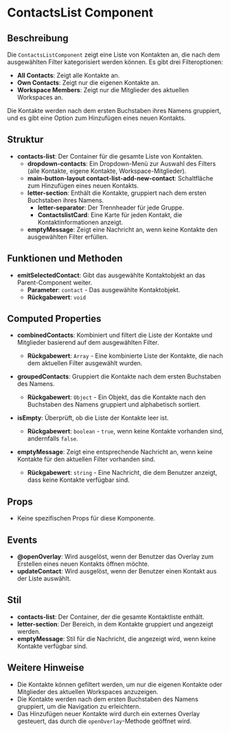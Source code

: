 # ContactsList Component

## Beschreibung
Die `ContactsListComponent` zeigt eine Liste von Kontakten an, die nach dem ausgewählten Filter kategorisiert werden können. Es gibt drei Filteroptionen:
- **All Contacts**: Zeigt alle Kontakte an.
- **Own Contacts**: Zeigt nur die eigenen Kontakte an.
- **Workspace Members**: Zeigt nur die Mitglieder des aktuellen Workspaces an.

Die Kontakte werden nach dem ersten Buchstaben ihres Namens gruppiert, und es gibt eine Option zum Hinzufügen eines neuen Kontakts.

## Struktur
- **contacts-list**: Der Container für die gesamte Liste von Kontakten.
  - **dropdown-contacts**: Ein Dropdown-Menü zur Auswahl des Filters (alle Kontakte, eigene Kontakte, Workspace-Mitglieder).
  - **main-button-layout contact-list-add-new-contact**: Schaltfläche zum Hinzufügen eines neuen Kontakts.
  - **letter-section**: Enthält die Kontakte, gruppiert nach dem ersten Buchstaben ihres Namens.
    - **letter-separator**: Der Trennheader für jede Gruppe.
    - **ContactslistCard**: Eine Karte für jeden Kontakt, die Kontaktinformationen anzeigt.
  - **emptyMessage**: Zeigt eine Nachricht an, wenn keine Kontakte den ausgewählten Filter erfüllen.

## Funktionen und Methoden
- **emitSelectedContact**: Gibt das ausgewählte Kontaktobjekt an das Parent-Component weiter.
  - **Parameter**: `contact` - Das ausgewählte Kontaktobjekt.
  - **Rückgabewert**: `void`

## Computed Properties
- **combinedContacts**: Kombiniert und filtert die Liste der Kontakte und Mitglieder basierend auf dem ausgewählten Filter.
  - **Rückgabewert**: `Array` - Eine kombinierte Liste der Kontakte, die nach dem aktuellen Filter ausgewählt wurden.
  
- **groupedContacts**: Gruppiert die Kontakte nach dem ersten Buchstaben des Namens.
  - **Rückgabewert**: `Object` - Ein Objekt, das die Kontakte nach den Buchstaben des Namens gruppiert und alphabetisch sortiert.

- **isEmpty**: Überprüft, ob die Liste der Kontakte leer ist.
  - **Rückgabewert**: `boolean` - `true`, wenn keine Kontakte vorhanden sind, andernfalls `false`.

- **emptyMessage**: Zeigt eine entsprechende Nachricht an, wenn keine Kontakte für den aktuellen Filter vorhanden sind.
  - **Rückgabewert**: `string` - Eine Nachricht, die dem Benutzer anzeigt, dass keine Kontakte verfügbar sind.

## Props
- Keine spezifischen Props für diese Komponente.

## Events
- **@openOverlay**: Wird ausgelöst, wenn der Benutzer das Overlay zum Erstellen eines neuen Kontakts öffnen möchte.
- **updateContact**: Wird ausgelöst, wenn der Benutzer einen Kontakt aus der Liste auswählt.

## Stil
- **contacts-list**: Der Container, der die gesamte Kontaktliste enthält.
- **letter-section**: Der Bereich, in dem Kontakte gruppiert und angezeigt werden.
- **emptyMessage**: Stil für die Nachricht, die angezeigt wird, wenn keine Kontakte verfügbar sind.

## Weitere Hinweise
- Die Kontakte können gefiltert werden, um nur die eigenen Kontakte oder Mitglieder des aktuellen Workspaces anzuzeigen.
- Die Kontakte werden nach dem ersten Buchstaben des Namens gruppiert, um die Navigation zu erleichtern.
- Das Hinzufügen neuer Kontakte wird durch ein externes Overlay gesteuert, das durch die `openOverlay`-Methode geöffnet wird.


